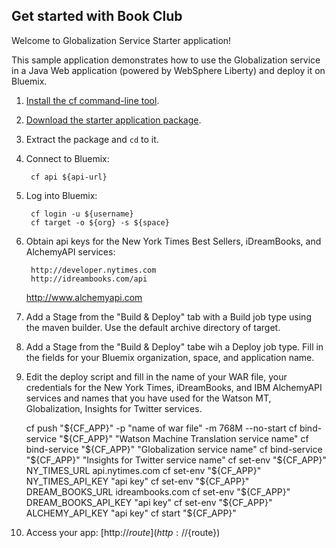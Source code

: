 Get started with Book Club
-----------------------------------
Welcome to Globalization Service Starter application!

This sample application demonstrates how to use the Globalization service in a Java Web application (powered by WebSphere Liberty) and deploy it on Bluemix.

1. [Install the cf command-line tool](${doc-url}/#starters/BuildingWeb.html#install_cf).
2. [Download the starter application package](${ace-url}/rest/apps/${app-guid}/starter-download).
3. Extract the package and `cd` to it.
4. Connect to Bluemix:

		cf api ${api-url}

5. Log into Bluemix:

		cf login -u ${username}
		cf target -o ${org} -s ${space}

6. Obtain api keys for the New York Times Best Sellers, iDreamBooks, and AlchemyAPI services:

	 
		http://developer.nytimes.com
		http://idreambooks.com/api
	http://www.alchemyapi.com
	 
7. Add a Stage from the "Build & Deploy" tab with a Build job type using the maven builder. Use the default archive directory of target.

8. Add a Stage from the "Build & Deploy" tabe wih a Deploy job type. Fill in the fields for your Bluemix organization, space, and application name.

9. Edit the deploy script and fill in the name of your WAR file, your credentials for 
the New York Times, iDreamBooks, and IBM AlchemyAPI services and names that you have used for the 
Watson MT, Globalization, Insights for Twitter services.

	
	cf push "${CF_APP}" -p "name of war file" -m 768M --no-start
	cf bind-service "${CF_APP}" "Watson Machine Translation service name"
	cf bind-service "${CF_APP}" "Globalization service name"
	cf bind-service "${CF_APP}" "Insights for Twitter service name"
	cf set-env "${CF_APP}" NY_TIMES_URL api.nytimes.com
	cf set-env "${CF_APP}" NY_TIMES_API_KEY "api key"
	cf set-env "${CF_APP}" DREAM_BOOKS_URL idreambooks.com
	cf set-env "${CF_APP}" DREAM_BOOKS_API_KEY "api key"
	cf set-env "${CF_APP}" ALCHEMY_API_KEY "api key" 
	cf start "${CF_APP}"


10. Access your app: [http://${route}](http://${route})
